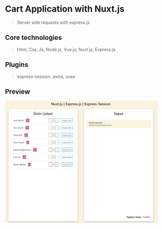 # Cart Application with Nuxt.js
> Server side requests with express.js

## Core technologies
> Html, Css, Js, Node.js, Vue.js, Nuxt.js, Express.js

## Plugins
> express-session, axios, vuex

## Preview
![alt text](assets/images/preview.jpg "Logo Title Text 1")